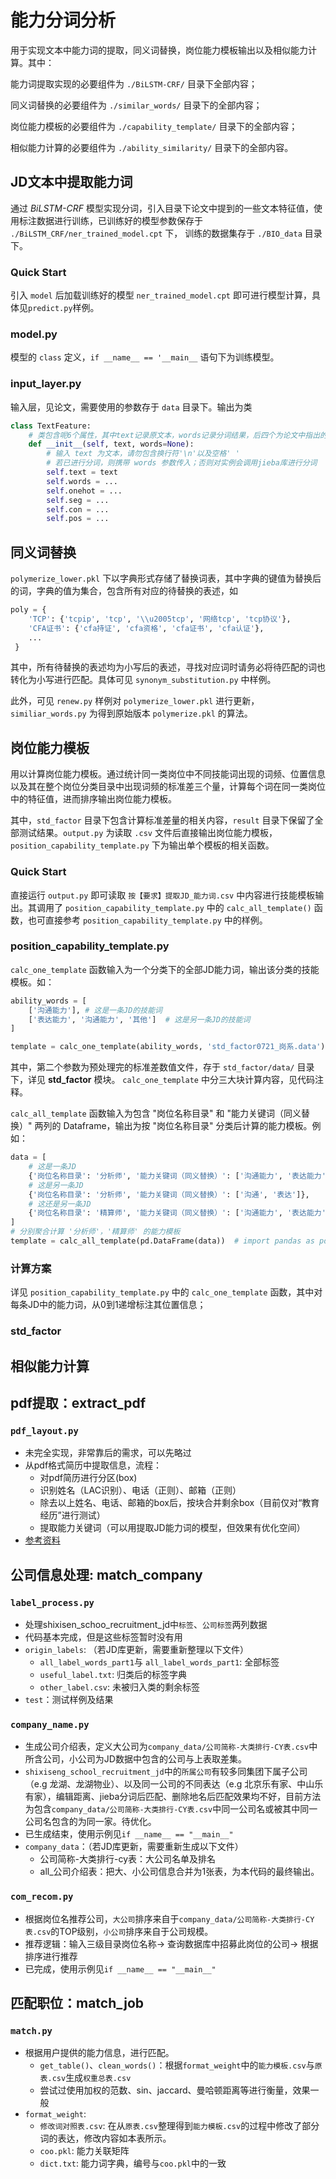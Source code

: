 # 能力分词分析
用于实现文本中能力词的提取，同义词替换，岗位能力模板输出以及相似能力计算。其中：

能力词提取实现的必要组件为 `./BiLSTM-CRF/` 目录下全部内容；

同义词替换的必要组件为 `./similar_words/` 目录下的全部内容；

岗位能力模板的必要组件为 `./capability_template/` 目录下的全部内容；

相似能力计算的必要组件为 `./ability_similarity/` 目录下的全部内容。

## JD文本中提取能力词
通过 *BiLSTM-CRF* 模型实现分词，引入目录下论文中提到的一些文本特征值，使用标注数据进行训练，已训练好的模型参数保存于 `./BiLSTM_CRF/ner_trained_model.cpt`
下， 训练的数据集存于 `./BIO_data` 目录下。

### Quick Start
引入 `model` 后加载训练好的模型 `ner_trained_model.cpt` 即可进行模型计算，具体见`predict.py`样例。

### model.py
模型的 `class` 定义，`if __name__ == '__main__` 语句下为训练模型。

### input_layer.py
输入层，见论文，需要使用的参数存于 `data` 目录下。输出为类

```python
class TextFeature:
    # 类包含呢6个属性，其中text记录原文本，words记录分词结果，后四个为论文中指出的文本特征值
    def __init__(self, text, words=None):
        # 输入 text 为文本，请勿包含换行符'\n'以及空格' '
        # 若已进行分词，则携带 words 参数传入；否则对实例会调用jieba库进行分词
        self.text = text
        self.words = ...
        self.onehot = ...
        self.seg = ...
        self.con = ...
        self.pos = ...
```

## 同义词替换
`polymerize_lower.pkl` 下以字典形式存储了替换词表，其中字典的键值为替换后的词，字典的值为集合，包含所有对应的待替换的表述，如
```python
poly = {
    'TCP': {'tcpip', 'tcp', '\\u2005tcp', '网络tcp', 'tcp协议'},
    'CFA证书': {'cfa持证', 'cfa资格', 'cfa证书', 'cfa认证'},
    ...
 }
```
其中，所有待替换的表述均为小写后的表述，寻找对应词时请务必将待匹配的词也转化为小写进行匹配。具体可见 `synonym_substitution.py` 中样例。

此外，可见 `renew.py` 样例对 `polymerize_lower.pkl` 进行更新，`similiar_words.py` 为得到原始版本 `polymerize.pkl` 的算法。


## 岗位能力模板
用以计算岗位能力模板。通过统计同一类岗位中不同技能词出现的词频、位置信息以及其在整个岗位分类目录中出现词频的标准差三个量，计算每个词在同一类岗位中的特征值，进而排序输出岗位能力模板。

其中，`std_factor` 目录下包含计算标准差量的相关内容，`result` 目录下保留了全部测试结果。`output.py` 为读取 `.csv` 文件后直接输出岗位能力模板，`position_capability_template.py` 下为输出单个模板的相关函数。

### Quick Start
直接运行 `output.py` 即可读取 `按【要求】提取JD_能力词.csv` 中内容进行技能模板输出。其调用了 `position_capability_template.py` 中的 `calc_all_template()` 函数，也可直接参考
`position_capability_template.py` 中的样例。

### position_capability_template.py
`calc_one_template` 函数输入为一个分类下的全部JD能力词，输出该分类的技能模板。如：
```python
ability_words = [
    ['沟通能力'], # 这是一条JD的技能词
    ['表达能力', '沟通能力', '其他']  # 这是另一条JD的技能词
]

template = calc_one_template(ability_words, 'std_factor0721_岗系.data')
```
其中，第二个参数为预处理完的标准差数值文件，存于 `std_factor/data/` 目录下，详见 **std_factor** 模块。
`calc_one_template` 中分三大块计算内容，见代码注释。

`calc_all_template` 函数输入为包含 "岗位名称目录" 和 "能力关键词（同义替换）" 两列的 Dataframe，输出为按 "岗位名称目录"
分类后计算的能力模板。例如：

```python
data = [
    # 这是一条JD
    {'岗位名称目录': '分析师', '能力关键词（同义替换）': ['沟通能力', '表达能力']},
    # 这是另一条JD
    {'岗位名称目录': '分析师', '能力关键词（同义替换）': ['沟通', '表达']},
    # 这还是另一条JD
    {'岗位名称目录': '精算师', '能力关键词（同义替换）': ['沟通能力', '表达能力']}
]
# 分别聚合计算 '分析师'，'精算师' 的能力模板
template = calc_all_template(pd.DataFrame(data))  # import pandas as pd
```

### 计算方案
详见 `position_capability_template.py` 中的 `calc_one_template` 函数，其中对每条JD中的能力词，从0到1递增标注其位置信息；

### std_factor


## 相似能力计算

## pdf提取：extract_pdf
### `pdf_layout.py`
* 未完全实现，非常靠后的需求，可以先略过
* 从pdf格式简历中提取信息，流程：
    * 对pdf简历进行分区(box)
    * 识别姓名（LAC识别）、电话（正则）、邮箱（正则）
    * 除去以上姓名、电话、邮箱的box后，按块合并剩余box（目前仅对“教育经历”进行测试）
    * 提取能力关键词（可以用提取JD能力词的模型，但效果有优化空间）
* [参考资料](https://tianchi.aliyun.com/notebook-ai/detail?spm=5176.12586969.1002.6.3d347fd7Cn1wa8&postId=112407)

## 公司信息处理: match_company
### `label_process.py`
* 处理shixisen\_schoo\_recruitment_jd中`标签`、`公司标签`两列数据
* 代码基本完成，但是这些标签暂时没有用
* `origin_labels`: （若JD库更新，需要重新整理以下文件）
    * `all_label_words_part1`与 `all_label_words_part1`: 全部标签
    * `useful_label.txt`: 归类后的标签字典
    * `other_label.csv`: 未被归入类的剩余标签
* `test`：测试样例及结果

### `company_name.py`
* 生成公司介绍表，定义大公司为`company_data/公司简称-大类排行-CY表.csv`中所含公司，小公司为JD数据中包含的公司与上表取差集。
* `shixiseng_school_recruitment_jd`中的`所属公司`有较多同集团下属子公司（e.g 龙湖、龙湖物业）、以及同一公司的不同表达（e.g 北京乐有家、中山乐有家），编辑距离、jieba分词后匹配、删除地名后匹配效果均不好，目前方法为包含`company_data/公司简称-大类排行-CY表.csv`中同一公司名或被其中同一公司名包含的为同一家。待优化。
* 已生成结束，使用示例见`if __name__ == "__main__"`
* `company_data`：（若JD库更新，需要重新生成以下文件）
    * 公司简称-大类排行-cy表：大公司名单及排名
    * all_公司介绍表：把大、小公司信息合并为1张表，为本代码的最终输出。

### `com_recom.py`
* 根据岗位名推荐公司，`大公司`排序来自于`company_data/公司简称-大类排行-CY表.csv`的TOP级别，`小公司`排序来自于公司规模。
* 推荐逻辑：输入三级目录岗位名称-> 查询数据库中招募此岗位的公司-> 根据排序进行推荐
* 已完成，使用示例见`if __name__ == "__main__"`

## 匹配职位：match_job
### `match.py`
* 根据用户提供的能力信息，进行匹配。
    * `get_table()`、`clean_words()`：根据`format_weight`中的`能力模板.csv`与`原表.csv`生成`权重总表.csv`
    * 尝试过使用加权的范数、sin、jaccard、曼哈顿距离等进行衡量，效果一般
* `format_weight`:
    * `修改词对照表.csv`: 在从`原表.csv`整理得到`能力模板.csv`的过程中修改了部分词的表达，修改内容如本表所示。
    * `coo.pkl`: 能力关联矩阵
	* `dict.txt`: 能力词字典，编号与`coo.pkl`中的一致
